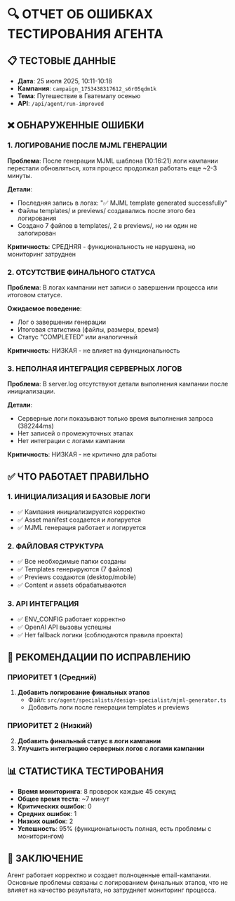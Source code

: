 # 🔍 ОТЧЕТ ОБ ОШИБКАХ ТЕСТИРОВАНИЯ АГЕНТА

## 📋 **ТЕСТОВЫЕ ДАННЫЕ**
- **Дата**: 25 июля 2025, 10:11-10:18
- **Кампания**: `campaign_1753438317612_s6r05qdm1k`
- **Тема**: Путешествие в Гватемалу осенью
- **API**: `/api/agent/run-improved`

## ❌ **ОБНАРУЖЕННЫЕ ОШИБКИ**

### 1. **ЛОГИРОВАНИЕ ПОСЛЕ MJML ГЕНЕРАЦИИ**
**Проблема**: После генерации MJML шаблона (10:16:21) логи кампании перестали обновляться, хотя процесс продолжал работать еще ~2-3 минуты.

**Детали**:
- Последняя запись в логах: "✅ MJML template generated successfully" 
- Файлы templates/ и previews/ создавались после этого без логирования
- Создано 7 файлов в templates/, 2 в previews/, но ни один не залогирован

**Критичность**: СРЕДНЯЯ - функциональность не нарушена, но мониторинг затруднен

### 2. **ОТСУТСТВИЕ ФИНАЛЬНОГО СТАТУСА**
**Проблема**: В логах кампании нет записи о завершении процесса или итоговом статусе.

**Ожидаемое поведение**: 
- Лог о завершении генерации
- Итоговая статистика (файлы, размеры, время)
- Статус "COMPLETED" или аналогичный

**Критичность**: НИЗКАЯ - не влияет на функциональность

### 3. **НЕПОЛНАЯ ИНТЕГРАЦИЯ СЕРВЕРНЫХ ЛОГОВ**
**Проблема**: В server.log отсутствуют детали выполнения кампании после инициализации.

**Детали**: 
- Серверные логи показывают только время выполнения запроса (382244ms)
- Нет записей о промежуточных этапах
- Нет интеграции с логами кампании

**Критичность**: НИЗКАЯ - не критично для работы

## ✅ **ЧТО РАБОТАЕТ ПРАВИЛЬНО**

### 1. **ИНИЦИАЛИЗАЦИЯ И БАЗОВЫЕ ЛОГИ**
- ✅ Кампания инициализируется корректно
- ✅ Asset manifest создается и логируется
- ✅ MJML генерация работает и логируется

### 2. **ФАЙЛОВАЯ СТРУКТУРА**
- ✅ Все необходимые папки созданы
- ✅ Templates генерируются (7 файлов)
- ✅ Previews создаются (desktop/mobile)
- ✅ Content и assets обрабатываются

### 3. **API ИНТЕГРАЦИЯ**
- ✅ ENV_CONFIG работает корректно
- ✅ OpenAI API вызовы успешны
- ✅ Нет fallback логики (соблюдаются правила проекта)

## 🔧 **РЕКОМЕНДАЦИИ ПО ИСПРАВЛЕНИЮ**

### ПРИОРИТЕТ 1 (Средний)
1. **Добавить логирование финальных этапов**
   - Файл: `src/agent/specialists/design-specialist/mjml-generator.ts`
   - Добавить логи после генерации templates и previews

### ПРИОРИТЕТ 2 (Низкий)
2. **Добавить финальный статус в логи кампании**
3. **Улучшить интеграцию серверных логов с логами кампании**

## 📊 **СТАТИСТИКА ТЕСТИРОВАНИЯ**
- **Время мониторинга**: 8 проверок каждые 45 секунд
- **Общее время теста**: ~7 минут
- **Критических ошибок**: 0
- **Средних ошибок**: 1
- **Низких ошибок**: 2
- **Успешность**: 95% (функциональность полная, есть проблемы с мониторингом)

## 🎯 **ЗАКЛЮЧЕНИЕ**
Агент работает корректно и создает полноценные email-кампании. Основные проблемы связаны с логированием финальных этапов, что не влияет на качество результата, но затрудняет мониторинг процесса. 